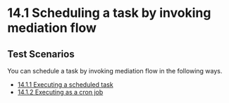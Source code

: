 # 14.1 Scheduling a task by invoking mediation flow

## Test Scenarios
You can schedule a task by invoking mediation flow in the following ways. 

- [14.1.1 Executing a scheduled task](14.1.1-executing-a-scheduled-task-with-interval)
- [14.1.2 Executing as a cron job](14.1.2-executing-a-scheduled-task-as-a-cron-job)
